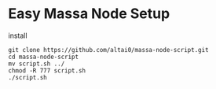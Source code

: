 # Easy Massa Node Setup


install
```
git clone https://github.com/altai0/massa-node-script.git
cd massa-node-script
mv script.sh ../
chmod -R 777 script.sh
./script.sh
```
